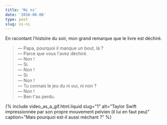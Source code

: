 ```yaml
---
title: 'Ni ni'
date: '2016-06-06'
type: post
slug: ni-ni
---
```


En racontant l'histoire du soir, mon grand remarque que le livre est déchiré.

<!-- more -->

> — Papa, pourquoi il manque un bout, là ?  
> — Parce que vous l'avez déchiré.  
> — Non !  
> — Si.  
> — Non !  
> — Si.  
> — Non !  
> — Tu connais le jeu du ni oui, ni non ?  
> — Non !  
> — Ben t'as perdu.

{% include video_as_a_gif.html.liquid
slug="1"
alt="Taylor Swift impressionnée par son propre mouvement pelvien (il lui en faut peu)"
caption="Mais pourquoi est-il aussi méchant ?"
%}
